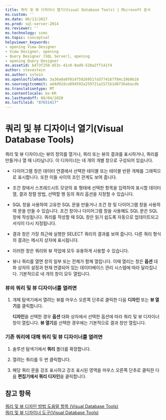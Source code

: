 ```yaml
---
title: 쿼리 및 뷰 디자이너 열기(Visual Database Tools) | Microsoft 문서
ms.custom: ''
ms.date: 06/13/2017
ms.prod: sql-server-2014
ms.reviewer: ''
ms.technology: ssms
ms.topic: conceptual
helpviewer_keywords:
- opening View Designer
- View Designer, opening
- Query Designer [SQL Server], opening
- opening Query Designer
ms.assetid: b473f258-d53c-41c0-9ad9-528a2ff141f4
author: stevestein
ms.author: sstein
ms.openlocfilehash: 3a36a0a9f014759269517a5774167f84c19b0b18
ms.sourcegitcommit: ad4d92dce894592a259721a1571b1d8736abacdb
ms.translationtype: MT
ms.contentlocale: ko-KR
ms.lasthandoff: 08/04/2020
ms.locfileid: "87651417"
---
```

# <a name="open-the-query-and-view-designer-visual-database-tools"></a>쿼리 및 뷰 디자이너 열기(Visual Database Tools)
  쿼리 및 뷰 디자이너는 뷰의 정의를 열거나, 쿼리 또는 뷰의 결과를 표시하거나, 쿼리를 만들거나 열 때 나타납니다. 이 디자이너는 네 개의 개별 창으로 구성되어 있습니다.  
  
-   다이어그램 창은 데이터 연결에서 선택한 테이블 또는 테이블 반환 개체를 그래픽으로 표시합니다. 또한 이들 사이의 조인 관계도 보여 줍니다.  
  
-   조건 창에서 스프레드시트 모양의 표 형태에 선택한 항목을 입력하여 표시할 데이터 열, 결과 정렬 방법, 선택할 행 등의 쿼리 옵션을 지정할 수 있습니다.  
  
-   SQL 창을 사용하여 고유한 SQL 문을 만들거나 조건 창 및 다이어그램 창을 사용하여 문을 만들 수 있습니다. 조건 창이나 다이어그램 창을 사용해도 SQL 문은 SQL 창에 작성됩니다. 쿼리를 작성할 때 SQL 창은 읽기 쉽도록 자동으로 업데이트되고 서식이 다시 지정됩니다.  
  
-   결과 창은 가장 최근에 실행한 SELECT 쿼리의 결과를 보여 줍니다. 다른 쿼리 형식의 결과는 메시지 상자에 표시됩니다.  
  
-   이러한 창은 쿼리와 뷰 작업에 모두 유용하게 사용할 수 있습니다.  
  
-   뷰나 쿼리를 열면 창의 일부 또는 전체가 함께 열립니다. 이때 열리는 창은 **옵션** 대화 상자의 설정과 현재 연결되어 있는 데이터베이스 관리 시스템에 따라 달라집니다. 기본적으로 네 개의 창이 모두 열립니다.  
  
### <a name="to-open-the-query-and-view-designer-for-a-view"></a>뷰의 쿼리 및 뷰 디자이너를 열려면  
  
1.  개체 탐색기에서 열려는 뷰를 마우스 오른쪽 단추로 클릭한 다음 **디자인** 또는 **뷰 열기**를 클릭합니다.  
  
     **디자인**을 선택한 경우 **옵션** 대화 상자에서 선택한 옵션에 따라 쿼리 및 뷰 디자이너 창이 열립니다. **뷰 열기**를 선택한 경우에는 기본적으로 결과 창만 열립니다.  
  
### <a name="to-open-the-query-and-view-designer-for-an-existing-query"></a>기존 쿼리에 대해 쿼리 및 뷰 디자이너를 열려면  
  
1.  솔루션 탐색기에서 **쿼리** 폴더를 확장합니다.  
  
2.  열려는 쿼리를 두 번 클릭합니다.  
  
3.  해당 쿼리 문을 강조 표시하고 강조 표시된 영역을 마우스 오른쪽 단추로 클릭한 다음 **편집기에서 쿼리 디자인**을 클릭합니다.  
  
## <a name="see-also"></a>참고 항목  
 [쿼리 및 뷰 디자인 방법 도움말 항목 &#40;Visual Database Tools&#41;](visual-database-tools.md)   
 [쿼리 및 뷰 디자이너 도구&#40;Visual Database Tools&#41;](query-and-view-designer-tools-visual-database-tools.md)  
  
  
